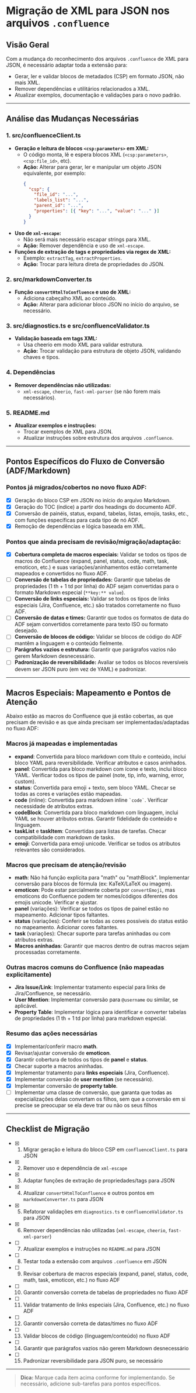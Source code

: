 # Migração de XML para JSON nos arquivos `.confluence`

## Visão Geral

Com a mudança do reconhecimento dos arquivos `.confluence` de XML para JSON, é necessário adaptar toda a extensão para:
- Gerar, ler e validar blocos de metadados (CSP) em formato JSON, não mais XML.
- Remover dependências e utilitários relacionados a XML.
- Atualizar exemplos, documentação e validações para o novo padrão.

---

## Análise das Mudanças Necessárias

### 1. src/confluenceClient.ts
- **Geração e leitura de blocos `<csp:parameters>` em XML:**
  - O código monta, lê e espera blocos XML (`<csp:parameters>`, `<csp:file_id>`, etc).
  - **Ação:** Alterar para gerar, ler e manipular um objeto JSON equivalente, por exemplo:
    ```json
    {
      "csp": {
        "file_id": "...",
        "labels_list": "...",
        "parent_id": "...",
        "properties": [{ "key": "...", "value": "..." }]
      }
    }
    ```
- **Uso de `xml-escape`:**
  - Não será mais necessário escapar strings para XML.
  - **Ação:** Remover dependência e uso de `xml-escape`.
- **Funções de extração de tags e propriedades via regex de XML:**
  - Exemplo: `extractTag`, `extractProperties`.
  - **Ação:** Trocar para leitura direta de propriedades do JSON.

### 2. src/markdownConverter.ts
- **Função `convertHtmlToConfluence` e uso de XML:**
  - Adiciona cabeçalho XML ao conteúdo.
  - **Ação:** Alterar para adicionar bloco JSON no início do arquivo, se necessário.

### 3. src/diagnostics.ts e src/confluenceValidator.ts
- **Validação baseada em tags XML:**
  - Usa cheerio em modo XML para validar estrutura.
  - **Ação:** Trocar validação para estrutura de objeto JSON, validando chaves e tipos.

### 4. Dependências
- **Remover dependências não utilizadas:**
  - `xml-escape`, `cheerio`, `fast-xml-parser` (se não forem mais necessários).

### 5. README.md
- **Atualizar exemplos e instruções:**
  - Trocar exemplos de XML para JSON.
  - Atualizar instruções sobre estrutura dos arquivos `.confluence`.

---

## Pontos Específicos do Fluxo de Conversão (ADF/Markdown)

### Pontos já migrados/cobertos no novo fluxo ADF:
- [x] Geração do bloco CSP em JSON no início do arquivo Markdown.
- [x] Geração do TOC (índice) a partir dos headings do documento ADF.
- [x] Conversão de painéis, status, expand, tabelas, listas, emojis, tasks, etc., com funções específicas para cada tipo de nó ADF.
- [x] Remoção de dependências e lógica baseada em XML.

### Pontos que ainda precisam de revisão/migração/adaptação:
- [x] **Cobertura completa de macros especiais:** Validar se todos os tipos de macros do Confluence (expand, panel, status, code, math, task, emoticon, etc.) e suas variações/aninhamentos estão corretamente mapeados e convertidos no fluxo ADF.
- [ ] **Conversão de tabelas de propriedades:** Garantir que tabelas de propriedades (1 th + 1 td por linha) do ADF sejam convertidas para o formato Markdown especial (`**key:** value`).
- [ ] **Conversão de links especiais:** Validar se todos os tipos de links especiais (Jira, Confluence, etc.) são tratados corretamente no fluxo ADF.
- [ ] **Conversão de datas e times:** Garantir que todos os formatos de data do ADF sejam convertidos corretamente para texto ISO ou formato desejado.
- [ ] **Conversão de blocos de código:** Validar se blocos de código do ADF mantêm a linguagem e o conteúdo fielmente.
- [ ] **Parágrafos vazios e estrutura:** Garantir que parágrafos vazios não gerem Markdown desnecessário.
- [ ] **Padronização de reversibilidade:** Avaliar se todos os blocos reversíveis devem ser JSON puro (em vez de YAML) e padronizar.

---

## Macros Especiais: Mapeamento e Pontos de Atenção

Abaixo estão as macros do Confluence que já estão cobertas, as que precisam de revisão e as que ainda precisam ser implementadas/adaptadas no fluxo ADF:

### Macros já mapeadas e implementadas
- **expand**: Convertida para bloco markdown com título e conteúdo, inclui bloco YAML para reversibilidade. Verificar atributos e casos aninhados.
- **panel**: Convertida para bloco markdown com ícone e texto, inclui bloco YAML. Verificar todos os tipos de painel (note, tip, info, warning, error, custom).
- **status**: Convertida para emoji + texto, sem bloco YAML. Checar se todas as cores e variações estão mapeadas.
- **code** (inline): Convertida para markdown inline `` `code` ``. Verificar necessidade de atributos extras.
- **codeBlock**: Convertida para bloco markdown com linguagem, inclui YAML se houver atributos extras. Garantir fidelidade do conteúdo e linguagem.
- **taskList** e **taskItem**: Convertidas para listas de tarefas. Checar compatibilidade com markdown de tasks.
- **emoji**: Convertida para emoji unicode. Verificar se todos os atributos relevantes são considerados.

### Macros que precisam de atenção/revisão
- **math**: Não há função explícita para "math" ou "mathBlock". Implementar conversão para blocos de fórmula (ex: KaTeX/LaTeX ou imagem).
- **emoticon**: Pode estar parcialmente coberta por `convertEmoji`, mas emoticons do Confluence podem ter nomes/códigos diferentes dos emojis unicode. Verificar e ajustar.
- **panel** (variações): Verificar se todos os tipos de painel estão no mapeamento. Adicionar tipos faltantes.
- **status** (variações): Conferir se todas as cores possíveis do status estão no mapeamento. Adicionar cores faltantes.
- **task** (variações): Checar suporte para tarefas aninhadas ou com atributos extras.
- **Macros aninhadas**: Garantir que macros dentro de outras macros sejam processadas corretamente.

### Outras macros comuns do Confluence (não mapeadas explicitamente)
- **Jira Issue/Link**: Implementar tratamento especial para links de Jira/Confluence, se necessário.
- **User Mention**: Implementar conversão para `@username` ou similar, se aplicável.
- **Property Table**: Implementar lógica para identificar e converter tabelas de propriedades (1 th + 1 td por linha) para markdown especial.

### Resumo das ações necessárias
- [x] Implementar/conferir macro **math**.
- [x] Revisar/ajustar conversão de **emoticon**.
- [x] Garantir cobertura de todos os tipos de **panel** e **status**.
- [x] Checar suporte a macros aninhadas.
- [x] Implementar tratamento para **links especiais** (Jira, Confluence).
- [x] Implementar conversão de **user mention** (se necessário).
- [x] Implementar conversão de **property table**.
- [ ] Implementar uma classe de conversão, que garanta que todas as expecializações delas convertam os filhos, sem que a conversão em si precise se preocupar se ela deve trar ou não os seus filhos
---

## Checklist de Migração

- [x] 1. Migrar geração e leitura do bloco CSP em `confluenceClient.ts` para JSON
- [x] 2. Remover uso e dependência de `xml-escape`
- [x] 3. Adaptar funções de extração de propriedades/tags para JSON
- [x] 4. Atualizar `convertHtmlToConfluence` e outros pontos em `markdownConverter.ts` para JSON
- [x] 5. Refatorar validações em `diagnostics.ts` e `confluenceValidator.ts` para JSON
- [x] 6. Remover dependências não utilizadas (`xml-escape`, `cheerio`, `fast-xml-parser`)
- [ ] 7. Atualizar exemplos e instruções no `README.md` para JSON
- [ ] 8. Testar toda a extensão com arquivos `.confluence` em JSON
- [ ] 9. Revisar cobertura de macros especiais (expand, panel, status, code, math, task, emoticon, etc.) no fluxo ADF
- [ ] 10. Garantir conversão correta de tabelas de propriedades no fluxo ADF
- [ ] 11. Validar tratamento de links especiais (Jira, Confluence, etc.) no fluxo ADF
- [ ] 12. Garantir conversão correta de datas/times no fluxo ADF
- [ ] 13. Validar blocos de código (linguagem/conteúdo) no fluxo ADF
- [ ] 14. Garantir que parágrafos vazios não gerem Markdown desnecessário
- [ ] 15. Padronizar reversibilidade para JSON puro, se necessário

---

> **Dica:** Marque cada item acima conforme for implementando. Se necessário, adicione sub-tarefas para pontos específicos. 